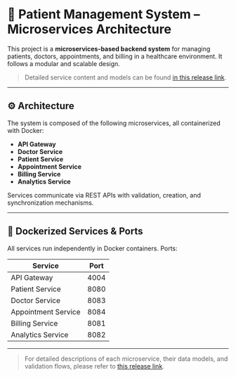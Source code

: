 

# 🏥 Patient Management System – Microservices Architecture

This project is a **microservices-based backend system** for managing patients, doctors, appointments, and billing in a healthcare environment. It follows a modular and scalable design.

> Detailed service content and models can be found [in this release link](https://doguhanniltextra.github.io/patient-management/).

---

## ⚙️ Architecture

The system is composed of the following microservices, all containerized with Docker:

* **API Gateway**
* **Doctor Service**
* **Patient Service**
* **Appointment Service**
* **Billing Service**
* **Analytics Service**

Services communicate via REST APIs with validation, creation, and synchronization mechanisms.

---

## 🐳 Dockerized Services & Ports

All services run independently in Docker containers. Ports:

| Service             | Port |
| ------------------- | ---- |
| API Gateway         | 4004 |
| Patient Service     | 8080 |
| Doctor Service      | 8083 |
| Appointment Service | 8084 |
| Billing Service     | 8081 |
| Analytics Service   | 8082 |

---

> For detailed descriptions of each microservice, their data models, and validation flows, please refer to [this release link](https://github.com/doguhanniltextra/patient-management/releases/tag/v1.0).

